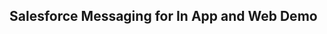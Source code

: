 <html title="Salesforce MIAW Live Chat Demo">
	<head>
		<meta name="viewport" content="img-src 'self' width=device-width, initial-scale=1, minimum-scale=1">
	</head>
	<style>
		.container-lg {dislay : none}
	</style>
<body>
	<h2> Salesforce Messaging for In App and Web Demo </h2>
<script type='text/javascript'>
	function initEmbeddedMessaging() {
		try {
			embeddedservice_bootstrap.settings.language = 'en_US';
			embeddedservice_bootstrap.init(
				'00Ddu000007a7wb',
				'MIAW_Live_Chat',
				'https://kaplaninternational--nikunjdev.sandbox.my.site.com/ESWMIAWLiveChat1749665278872',
				{
					scrt2URL: 'https://kaplaninternational--nikunjdev.sandbox.my.salesforce-scrt.com'
				}
			);
		} catch (err) {
			console.error('Error loading Embedded Messaging: ', err);
		}
	};
</script>
	
<script type='text/javascript' src='https://kaplaninternational--nikunjdev.sandbox.my.site.com/ESWMIAWLiveChat1749665278872/assets/js/bootstrap.min.js' onload='initEmbeddedMessaging()'>
</script>
</body>
</html>
